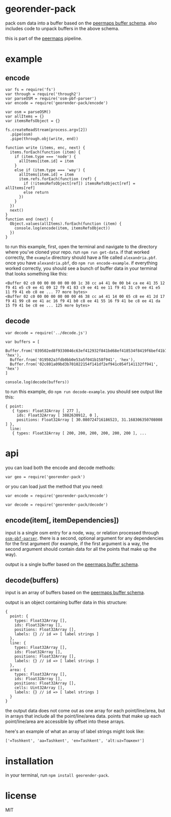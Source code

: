# georender-pack

pack osm data into a buffer based on the [peermaps buffer
schema](https://github.com/peermaps/docs/blob/master/bufferschema.md). also includes
code to unpack buffers in the above schema.

this is part of the [peermaps](https://github.com/peermaps/) pipeline.

# example

## encode

```
var fs = require('fs')
var through = require('through2')
var parseOSM = require('osm-pbf-parser')
var encode = require('georender-pack/encode')
 
var osm = parseOSM()
var allItems = {}
var itemsRefsObject = {}

fs.createReadStream(process.argv[2])
  .pipe(osm)
  .pipe(through.obj(write, end))

function write (items, enc, next) {
  items.forEach(function (item) {
    if (item.type === 'node') {
      allItems[item.id] = item
    }
    else if (item.type === 'way') {
      allItems[item.id] = item
      item.refs.forEach(function (ref) {
        if (!itemsRefsObject[ref]) itemsRefsObject[ref] = allItems[ref]
        else return
      })
    }
  })
  next()
}
function end (next) {
  Object.values(allItems).forEach(function (item) {
    console.log(encode(item, itemsRefsObject))
  })
}
```

to run this example, first, open the terminal and navigate to the directory where you've cloned your
repo. run `npm run get-data`. if that worked correctly, the `example` directory should have a file called `alexandria.pbf`. once you have `alexandria.pbf`, do `npm run encode-example`. if everything worked correctly, you should see a bunch of buffer data in your terminal that looks something like this:

```
<Buffer 02 c0 00 00 00 00 00 00 1c 38 cc a4 41 0e 00 b4 ca ee 41 35 12 f9 41 e5 c9 ee 41 09 12 f9 41 83 c9 ee 41 ee 11 f9 41 31 c9 ee 41 e5 11 f9 41 eb c8 ee ... 77 more bytes>
<Buffer 02 c0 00 00 00 00 00 00 46 38 cc a4 41 14 00 65 c8 ee 41 2d 17 f9 41 99 c8 ee 41 ac 16 f9 41 b0 c8 ee 41 55 16 f9 41 be c8 ee 41 da 15 f9 41 be c8 ee ... 125 more bytes>
```

## decode

```
var decode = require('../decode.js')
  
var buffers = [
  Buffer.from('039502ed8f9330046c63ef412932f841bd68ef418534f8419f6bef41b731f8416c63ef412932f84101010302000000000000000000', 'hex'),
  Buffer.from('019502a3fdb0bb0e53a5f041b158f941', 'hex'),
  Buffer.from('02c801a09bd3b701022154f141df2ef941c054f141132ff941', 'hex')
]

console.log(decode(buffers))
```

to run this example, do `npm run decode-example`. you should see output like
this:

```
{ point:
   { types: Float32Array [ 277 ],
     ids: Float32Array [ 3882630912, 0 ],
     positions: Float32Array [ 30.080724716186523, 31.168306350708008 ] },
  line:
   { types: Float32Array [ 200, 200, 200, 200, 200, 200 ], ...

```

# api

you can load both the encode and decode methods:

`var geo = require('georender-pack')`

or you can load just the method that you need:

`var encode = require('georender-pack/encode')`

`var decode = require('georender-pack/decode')`

## encode(item[, itemDependencies])

input is a single osm entry for a node, way, or relation processed through
[`osm-pbf-parser`](https://www.npmjs.com/package/osm-pbf-parser). there is a
second, optional argument for any dependencies for the first argument (for
example, if the first argument is a way, the second argument should contain data
for all the points that make up the way).

output is a single buffer based on the [peermaps buffer
schema](https://github.com/peermaps/docs/blob/master/bufferschema.md).

## decode(buffers)

input is an array of buffers based on the [peermaps buffer
schema](https://github.com/peermaps/docs/blob/master/bufferschema.md).

output is an object containing buffer data in this structure:

```
{
  point: {
    types: Float32Array [],
    ids: Float32Array [],
    positions: Float32Array [],
    labels: {} // id => [ label strings ]
  },
  line: {
    types: Float32Array [],
    ids: Float32Array [],
    positions: Float32Array [],
    labels: {} // id => [ label strings ]
  },
  area: {
    types: Float32Array [],
    ids: Float32Array [],
    positions: Float32Array [],
    cells: Uint32Array [],
    labels: {} // id => [ label strings ]
  }
}
```

the output data does not come out as one array for each point/line/area, but in arrays that
include all the point/line/area data. points that make up each point/line/area are accessible
by offset into these arrays.

here's an example of what an array of label strings might look like:

```
['=Toshkent', 'aa=Tashkent', 'en=Tashkent', 'alt:uz=Тoшкент']
```

# installation

in your terminal, run `npm install georender-pack`.


# license

MIT
